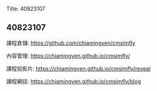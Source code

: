 Title: 40823107

## 40823107

課程倉儲: <a href="https://github.com/chiamingyen/cmsimfly">https://github.com/chiamingyen/cmsimfly</a>

內容管理: <a href="https://chiamingyen.github.io/cmsimfly/">https://chiamingyen.github.io/cmsimfly/</a>

課程投影片: <a href="https://chiamingyen.github.io/cmsimfly/reveal">https://chiamingyen.github.io/cmsimfly/reveal</a>

課程網誌: <a href="https://chiamingyen.github.io/cmsimfly/blog">https://chiamingyen.github.io/cmsimfly/blog</a>








